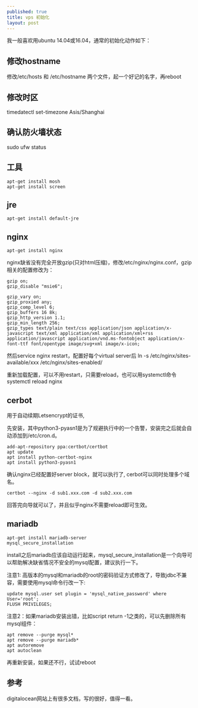 ```yaml
---
published: true
title: vps 初始化
layout: post
---
```


我一般喜欢用ubuntu 14.04或16.04，通常的初始化动作如下：

## 修改hostname
修改/etc/hosts 和 /etc/hostname 两个文件，起一个好记的名字，再reboot

## 修改时区
timedatectl set-timezone Asis/Shanghai

## 确认防火墙状态

sudo ufw status

## 工具

```
apt-get install mosh
apt-get install screen
```

## jre

```
apt-get install default-jre
```

## nginx

```
apt-get install nginx
```

nginx缺省没有完全开放gzip(只对html压缩)，修改/etc/nginx/nginx.conf，gzip相关的配置修改为：

```
gzip on;
gzip_disable "msie6";

gzip_vary on;
gzip_proxied any;
gzip_comp_level 6;
gzip_buffers 16 8k;
gzip_http_version 1.1;
gzip_min_length 256;
gzip_types text/plain text/css application/json application/x-javascript text/xml application/xml application/xml+rss application/javascript application/vnd.ms-fontobject application/x-font-ttf font/opentype image/svg+xml image/x-icon;
```

然后service nginx restart，配置好每个virtual server后
ln -s /etc/nginx/sites-available/xxx /etc/nginx/sites-enabled/

重新加载配置，可以不用restart，只需要reload，也可以用systemctl命令
systemctl reload nginx

## cerbot
用于自动续期Letsencrypt的证书, 

先安装，其中python3-pyasn1是为了规避执行中的一个告警，安装完之后就会自动添加到/etc/cron.d。

```
add-apt-repository ppa:certbot/certbot
apt update
apt install python-certbot-nginx
apt install python3-pyasn1
```

确认nginx已经配置好server block，就可以执行了, cerbot可以同时处理多个域名。

```
certbot --nginx -d sub1.xxx.com -d sub2.xxx.com
```

回答完向导就可以了，并且似乎nginx不需要reload即可生效。

## mariadb

```
apt-get install mariadb-server
mysql_secure_installation
```

install之后mariadb应该自动运行起来，mysql_secure_installation是一个向导可以帮助解决缺省情况不安全的mysql配置，建议执行一下。

注意1: 高版本的mysql和mariadb的root的密码验证方式修改了，导致jdbc不兼容，需要使用mysql命令行改一下:

```
update mysql.user set plugin = 'mysql_native_password' where User='root';
FLUSH PRIVILEGES;
```

注意2：如果mariadb安装出错，比如script return -1之类的，可以先删除所有mysql组件：

```
apt remove --purge mysql*
apt remove --purge mariadb*
apt autoremove
apt autoclean
```
再重新安装，如果还不行，试试reboot

## 参考
digitalocean网站上有很多文档，写的很好，值得一看。